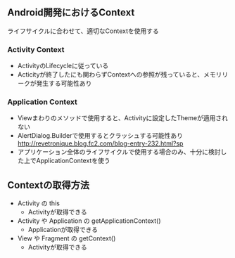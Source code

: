 ## Android開発におけるContext
ライフサイクルに合わせて、適切なContextを使用する

### Activity Context

- ActivityのLifecycleに従っている
- Acticityが終了したにも関わらずContextへの参照が残っていると、メモリリークが発生する可能性あり

### Application Context

- Viewまわりのメソッドで使用すると、Activityに設定したThemeが適用されない
-  AlertDialog.Builderで使用するとクラッシュする可能性あり
http://revetronique.blog.fc2.com/blog-entry-232.html?sp
- アプリケーション全体のライフサイクルで使用する場合のみ、十分に検討した上でApplicationContextを使う

## Contextの取得方法
- Activity の this
  - Activityが取得できる
- Activity や Application の getApplicationContext()
  - Applicationが取得できる
- View や Fragment の getContext()
  - Activityが取得できる
